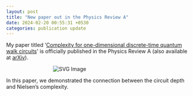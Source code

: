 ```yaml
---
layout: post
title: "New paper out in the Physics Review A"
date: 2024-02-20 00:55:31 +0530
categories: publication update
---
```


<style>
    .centered-image {
        display: block;
        margin: 0 auto;
        max-width: 50%; /* Adjust the width as needed */
    }
</style>


My paper titled '<a href="https://doi.org/10.1103/PhysRevA.109.022223">Complexity for one-dimensional discrete-time quantum walk circuits</a>' is officially published in the Physics Review A (also available at <a href="https://doi.org/10.48550/arXiv.2307.13450">arXiv</a>). <br>

<img src="/Manoline-git.github.io/img/Circuit Complexity.svg" alt="SVG Image" class="centered-image">

In this paper, we demonstrated the connection between the circuit depth and Nielsen’s complexity.

